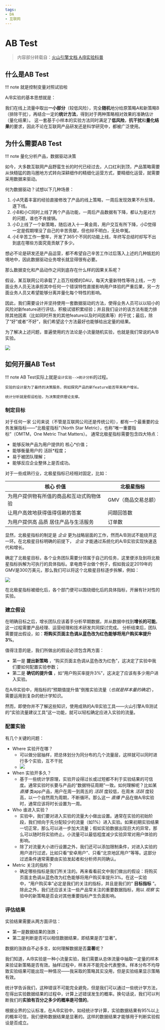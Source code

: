 ```yaml
---
tags:
- DA
- 互联网
---
```


# AB Test

> 内容部分转载自：[火山引擎文档 A/B实验科普](https://www.volcengine.com/docs/6287/65794)

## 什么是AB Test
!!! note 
    就是控制变量对照试验啦

A/B实验的基本思想就是：

我们在线上流量中取出**一小部分**（较低风险），完全**随机**地分给原策略A和新策略B（排除干扰），再结合一定的**统计方法**，得到对于两种策略相对效果的准确估计（量化结果）。
这一套基于小样本的实验方法同时满足了**低风险**，**抗干扰**和**量化结果**的要求，因此不论在互联网产品研发还是科学研究中，都被广泛使用。


## 为什么需要AB Test
!!! note 
    量化分析产品，数据驱动决策

如今，大多数互联网产品野蛮生长的时代已经过去，人口红利到顶，产品策略需要从快糙猛的跑马圈地方式转向深耕细作的精细化运营方式，要精细化运营，就需要采用数据来驱动。

何为数据驱动？试想以下几种场景：

1. 小A凭着丰富的经验直接修改了产品的线上策略，一周后发现效果不升反降，遂下线。
2. 小B和小C同时上线了两个产品功能，一周后产品数据有下降，都认为是对方的问题，谁也不肯接锅。
3. 小D上线了一个新策略，随后进入十一黄金周，用户交互有所下降，小D觉得一定是假期埋没了自己的辛苦贡献，但也辩不明白，无处申冤。
4. 小E辛苦工作一整年，开发了365个不同的功能上线，年终写总结时却写不出到底在哪些方面究竟贡献了多少。

想必不论是研发还是产品运营，都不希望自己辛苦工作过后落入上述的几种尴尬的境地中，因此数据驱动业务增长就显得很有必要。

那么数据变化和产品动作之间到底存在什么样的因果关系呢？

假设，某互联网公司承载了上百万规模的DAU，每天大量新特性等待上线，一方面业务人员无法承担其中任何一个错误特性直接影响用户体验的严重后果，另一方面业务人员又希望能够分离并量化每个特性的影响。

因此，我们需要设计并坚持使用一套数据驱动的方法，使得业务人员可以以较小的风险对新feature进行评估，积极试错积累经验；并且我们设计的该方法有能力排除其他因素（比如同时开发的其他feature以及时间因素等）的干扰；最后，除了“好”或者“不好”，我们希望这个方法最好也能够给出定量的结果。

为了解决上述问题，普遍使用的方法论是小流量随机实验，也就是我们常说的A/B实验。

![](https://lf3-volc-editor.volccdn.com/obj/volcfe/sop-public/upload_2883f93a70aff96851648a1ed98ef4ea.png)

## 如何开展AB Test

!!! note
    AB Test实际上就是`设计实验-->统计分析`的过程。

    实验的设计是为了最终的决策服务，例如探究产品的新feature能否带来用户增长。
    
    统计分析就是假设检验，为决策提供理论支撑。


### 制定目标

对于任何一家 公司来说（不管是互联网公司还是传统公司），都有一个最重要的业务发展指标——“北极星指标“（North Star Metric），也称“唯一重要指标”（OMTM，One Metric That Matters）。
通常北极星指标需要包含四大特点：

- 能够反映产品为用户提供的 核心*价值；
- 能够衡量用户的 活跃*程度；
- 易于被团队理解；
- 能够反应企业整体上是否成功。

对于一些成熟行业，北极星指标已经相对固定，比如：

| 核心 价值                                | 北极星指标          |
| ---------------------------------------- | ------------------- |
| 为用户提供物有所值的商品和互动式购物体验 | GMV（商品交易总额） |
| 让用户高效地获得值得信赖的答案           | 问题回答数          |
| 为用户提供高 品质 居住产品与生活服务     | 订单数              |

显然，北极星指标的制定是 *企业* 更为战略层面的工作，然而A/B测试不能绕开这一环。在北极星目标明确的前提下， *企业* 才能通过系统化的A/B实验实现快速迭代和增长。

确定了北极星目标，各个业务团队需要分领属于自己的任务，这里便涉及到将北极星指标拆解为可执行的具体指标。拿电商平台做个例子，假如我设定2019年的GMV是300万美元，那么我们可以将这个北极星目标逐步拆解，例如：

![](https://lf3-volc-editor.volccdn.com/obj/tos-cn-v-697126/aafc3970873b4f5dba65c5d7218e4274)

在北极星指标被细化后，各个部门便可以围绕细化后的具体指标，开展有针对性的实验。

### 建立假设

在明确目标之后，增长团队应该着手分析早期数据，并从数据中找到**增长的可能**。这一过程需要产品经理、运营经理和技术研发共同探讨完成。
分析结束后，团队需要提出假设，如：**将购买页面主色调从蓝色改为红色能够将用户购买率提升3%**。

值得注意的是，我们所做出的假设必须包含两方面：

- 第一是 **提出新策略** ，“购买页面主色调从蓝色改为红色”，这决定了实验中我们要如何配置实验参数；
- 第二是 **确切的提升值** ，如“用户购买率提升3%”，这决定了应该有多少用户进入实验。

在A/B实验中，用指标的“预期值提升值”倒推实验流量（*也就是样本量的确定*），需要运用到复杂的统计学知识。

然而，即使你并不了解这些知识，使用成熟的A/B实验工具——火山引擎A/B测试的“实验流量建议工具”这一功能，就可以轻松确定应进入实验的流量。

### 配置实验

有几个关键的问题：

- Where 实验开在哪？
    - 可以做分层抽样，把总体划分为同分布的几个流量层，这样就可以同时进行多个实验，互不干扰
    - ![](https://p9-arcosite.byteimg.com/tos-cn-i-goo7wpa0wc/dcce2d6d30e54205bb75f8eea1f60d7d~tplv-goo7wpa0wc-image.image)
- When 实验开多久？
    - 基于一些统计学原理，实验开设得过长或过短都不利于实验结果的可信度。通常实验时长要与产品的“数据特征周期”一致。如何理解呢？比如某 *直播* 类app产品，用户在周一到周五的 *活跃* 度较低，在周末 *活跃* 度较高，以一个自然周为周期，不断循环。那么这一 *直播* 产品在做A/B实验时，通常应该将时长设置为一周。
- Who 谁进入实验？
    - 实验中，我们要对进入实验的流量大小做出设置。通常在实验的初始阶段，我们倾向于先分配较少的流量（如1%）进入实验。如果初期实验结果一切正常，那么可以进一步加大流量；假如实验数据出现巨大的异常，那么可以随时将实验终止。小流量可以最低程度减少实验异常对用户体验的影响。
    - 除了对流量大小进行设置之外，我们还可以添加限制条件，对进入实验的用户进行过滤，比如只看“安卓用户”、只看“北京地区用户”等等。这部分过滤条件通常需要由实验发起者和分析师共同确认。
- Metric 关注的指标？
    - 确定哪些指标是我们所关注的。再来看看前文中我们做出的假设：将购买页面主色调从蓝色改为红色能够将用户购买率提升3%。在这一实验中，“用户购买率”必定是我们的关注的指标，并且是我们的“ **目标指标** ”。除此之外，我们还应该关注一些产品常关注的重要数据指标，用以 *观察* 实验中的新策略是否会对其他重要指标产生负面影响。

### 评估结果

实验结果需要从两方面评估：

- 第一是数据结果的涨跌；
- 第二是判断是否可以相信数据结果，即结果是否“显著”。

数据的涨跌自不必多言，如何理解数据是否**显著**呢？

我们知道，A/B实验是一种小流量实验，我们需要从总体流量中抽取一定量的样本来验证新策略是否有效。抽样过程中，样本并不能完全代表整体。样本分布不均导致实验结果可能出现一种情况——我采取的策略其实没用，但是实验结果显示策略有效。

统计学告诉我们，这种错误不可能完全避免，但是我们可以通过一些统计学方法，在得出实验数据结果的过程中，计算上述错误发生的概率。换句话说，我们可以判断我们的**实验有百分之多少的概率是可信的**。

根据业界的公认标准，在A/B实验中，如经统计学计算，实验数据结果有95%以上的概率可信，我们便称数据结果是显著的。这样的数据结果才能够用于判断实验假设是否成立。

